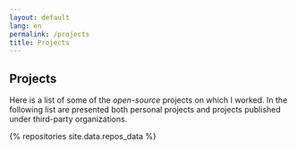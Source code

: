 ```yaml
---
layout: default
lang: en
permalink: /projects
title: Projects
---
```


## Projects

Here is a list of some of the _open-source_ projects on which I
worked. In the following list are presented both personal projects and
projects published under third-party organizations.

{% repositories site.data.repos_data %}
